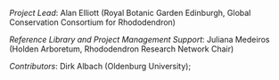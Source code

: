 *Project Lead*: Alan Elliott (Royal Botanic Garden Edinburgh, Global Conservation Consortium for Rhododendron)

*Reference Library and Project Management Support*: Juliana Medeiros (Holden Arboretum, Rhododendron Research Network Chair)

*Contributors*: Dirk Albach (Oldenburg University); 
